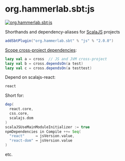 # org.hammerlab.sbt:js

[![org.hammerlab.sbt:js](https://img.shields.io/badge/org.hammerlab.sbt:js-2.0.0-green.svg)](http://search.maven.org/#search%7Cga%7C1%7Cg%3A%22org.hammerlab.sbt%22%20a%3A%22js%22)

Shorthands and dependency-aliases for [ScalaJS](https://www.scala-js.org/) projects

```scala
addSbtPlugin("org.hammerlab.sbt" % "js" % "2.0.0")
```

[Scope cross-project dependencies](src/main/scala/org/hammerlab/sbt/plugin/JS.scala#L111-L113):

```scala
lazy val a = cross  // JS and JVM cross-project
lazy val b = cross.dependsOn(a test)
lazy val c = cross.dependsOn(a testtest)
```

Depend on scalajs-react:

```scala
react
```

Short for:

```scala
dep(
  react.core,
  css.core,
  scalajs.dom
)
scalaJSUseMainModuleInitializer := true
npmDependencies in Compile ++= Seq(
  "react"     → jsVersion.value,
  "react-dom" → jsVersion.value
)
```

etc.
